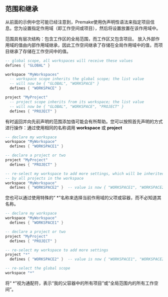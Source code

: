 ## 范围和继承

从前面的示例中您可能已经注意到，Premake使用伪声明性语法来指定项目信息。您为设置指定作用域（即工作空间或项目），然后将设置放置在该作用域中。

范围具有层次结构：包含工作区的全局范围，而工作区又包含项目。 放入外部作用域的值由内部作用域继承，因此工作空间继承了存储在全局作用域中的值，而项目继承了存储在工作空间中的值。

```lua
-- global scope, all workspaces will receive these values
defines { "GLOBAL" }

workspace "MyWorkspaces"
  -- workspace scope inherits the global scope; the list value
  -- will now be { "GLOBAL", "WORKSPACE" }
  defines { "WORKSPACE" }

project "MyProject"
  -- project scope inherits from its workspace; the list value
  -- will now be { "GLOBAL", "WORKSPACE", "PROJECT" }
  defines { "PROJECT" }
```

有时返回并向先前声明的范围添加值可能会有所帮助。您可以按照首先声明的方式进行操作：通过使用相同的名称调用 **workspace** 或 **project**

```lua
-- declare my workspace
workspace "MyWorkspace"
  defines { "WORKSPACE1" }

-- declare a project or two
project "MyProject"
  defines { "PROJECT" }

-- re-select my workspace to add more settings, which will be inherited
-- by all projects in the workspace
workspace "MyWorkspace"
  defines { "WORKSPACE2" }  -- value is now { "WORKSPACE1", "WORKSPACE2" }
```

您也可以通过使用特殊的“ *”名称来选择当前作用域的父项或容器，而不必知道其名称。

```lua
-- declare my workspace
workspace "MyWorkspace"
  defines { "WORKSPACE1" }

-- declare a project or two
project "MyProject"
  defines { "PROJECT" }

-- re-select my workspace to add more settings
project "*"
  defines { "WORKSPACE2" }  -- value is now { "WORKSPACE1", "WORKSPACE2" }

-- re-select the global scope
workspace "*"
```

将“ *”视为通配符，表示“我的父容器中的所有项目”或“全局范围内的所有工作空间”。

